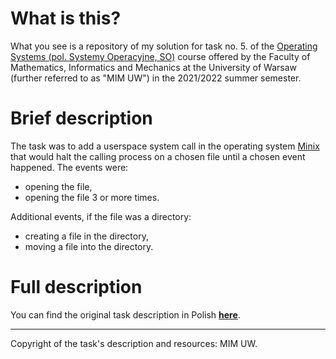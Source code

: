# What is this?

What you see is a repository of my solution for task no. 5. of the [Operating Systems (pol. Systemy Operacyjne, SO)](https://usosweb.mimuw.edu.pl/kontroler.php?_action=katalog2/przedmioty/pokazPrzedmiot&prz_kod=1000-214bSOB) course offered by the Faculty of Mathematics, Informatics and Mechanics at the University of Warsaw (further referred to as "MIM UW") in the 2021/2022 summer semester.

# Brief description

The task was to add a userspace system call in the operating system [Minix](https://github.com/Stichting-MINIX-Research-Foundation/minix/tree/R3.3.0) that would halt the calling process on a chosen file until a chosen event happened. The events were:
- opening the file,
- opening the file 3 or more times.

Additional events, if the file was a directory:
- creating a file in the directory,
- moving a file into the directory.

# Full description 

You can find the original task description in Polish [**here**](https://github.com/kfernandez31/SO-2-Processor-Emulator/blob/main/task_description.md).

---
Copyright of the task's description and resources: MIM UW.
